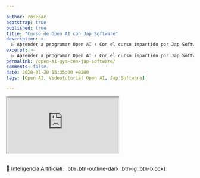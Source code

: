 ```yaml
---

author: rosepac
bootstrap: true
published: true
title: "Curso de Open AI con Jap Software"
description: >-
  ▷ Aprender a programar Open AI ✌️ Con el curso impartido por Jap Software
excerpt: >-
  ▷ Aprender a programar Open AI ✌️ Con el curso impartido por Jap Software
permalink: /open-ai-gym-con-jap-software/
comments: false
date: 2020-01-20 15:35:00 +0200
tags: [Open AI, Videotutorial Open AI, Jap Software]

---
```


<div class="embed-responsive embed-responsive-16by9">
  <iframe class="embed-responsive-item" src="https://www.youtube-nocookie.com/embed/Y_UqXz6aqfY" allowfullscreen></iframe>
</div><br/>

[🤖 Inteligencia Artificial](/cursos-tecnologia/#inteligencia-artificial){: .btn .btn-outline-dark .btn-lg .btn-block}
